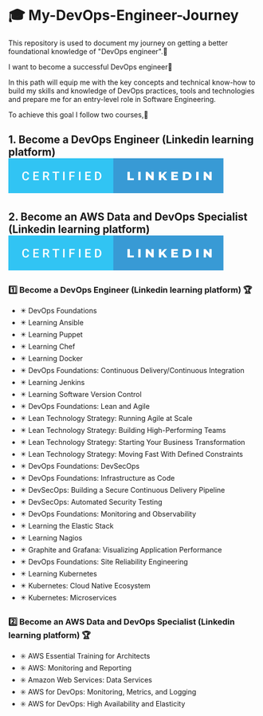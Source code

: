 #    :mortar_board:  My-DevOps-Engineer-Journey 

This repository is used to document my journey on getting a better foundational knowledge of "DevOps engineer".:memo:

I want to become a successful DevOps engineer:sparkling_heart:

In this path  will equip me with the key concepts and technical know-how to build my skills and knowledge of DevOps practices, tools and technologies and prepare me for an entry-level role in Software Engineering. 


To achieve this goal I follow two courses,:bookmark_tabs:

## 1. Become a DevOps Engineer (Linkedin learning platform) ![forthebadge](https://github.com/BJSanja/My-Software-Development-Journey/blob/main/certified-linkedin.svg)

## 2. Become an AWS Data and DevOps Specialist (Linkedin learning platform) ![forthebadge](https://github.com/BJSanja/My-Software-Development-Journey/blob/main/certified-linkedin.svg)





### :one: Become a DevOps Engineer (Linkedin learning platform) :trophy:

- :eight_pointed_black_star: DevOps Foundations
- :eight_pointed_black_star: Learning Ansible
- :eight_pointed_black_star: Learning Puppet
- :eight_pointed_black_star: Learning Chef
- :eight_pointed_black_star: Learning Docker
- :eight_pointed_black_star: DevOps Foundations: Continuous Delivery/Continuous Integration
- :eight_pointed_black_star: Learning Jenkins
- :eight_pointed_black_star: Learning Software Version Control
- :eight_pointed_black_star: DevOps Foundations: Lean and Agile
- :eight_pointed_black_star: Lean Technology Strategy: Running Agile at Scale
- :eight_pointed_black_star: Lean Technology Strategy: Building High-Performing Teams
- :eight_pointed_black_star: Lean Technology Strategy: Starting Your Business Transformation
- :eight_pointed_black_star: Lean Technology Strategy: Moving Fast With Defined Constraints
- :eight_pointed_black_star: DevOps Foundations: DevSecOps 
- :eight_pointed_black_star: DevOps Foundations: Infrastructure as Code
- :eight_pointed_black_star: DevSecOps: Building a Secure Continuous Delivery Pipeline
- :eight_pointed_black_star: DevSecOps: Automated Security Testing
- :eight_pointed_black_star: DevOps Foundations: Monitoring and Observability
- :eight_pointed_black_star: Learning the Elastic Stack
- :eight_pointed_black_star: Learning Nagios
- :eight_pointed_black_star: Graphite and Grafana: Visualizing Application Performance
- :eight_pointed_black_star: DevOps Foundations: Site Reliability Engineering
- :eight_pointed_black_star: Learning Kubernetes
- :eight_pointed_black_star: Kubernetes: Cloud Native Ecosystem
- :eight_pointed_black_star: Kubernetes: Microservices



### :two: Become an AWS Data and DevOps Specialist (Linkedin learning platform) :trophy:

- :eight_spoked_asterisk: AWS Essential Training for Architects
- :eight_spoked_asterisk: AWS: Monitoring and Reporting
- :eight_spoked_asterisk: Amazon Web Services: Data Services
- :eight_spoked_asterisk: AWS for DevOps: Monitoring, Metrics, and Logging
- :eight_spoked_asterisk: AWS for DevOps: High Availability and Elasticity






